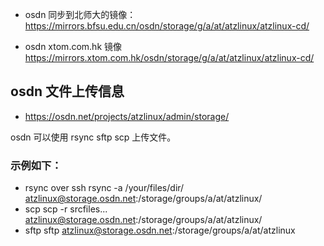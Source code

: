- osdn 同步到北师大的镜像：
https://mirrors.bfsu.edu.cn/osdn/storage/g/a/at/atzlinux/atzlinux-cd/

- osdn xtom.com.hk 镜像
https://mirrors.xtom.com.hk/osdn/storage/g/a/at/atzlinux/atzlinux-cd/

## osdn 文件上传信息
- https://osdn.net/projects/atzlinux/admin/storage/

osdn 可以使用 rsync sftp scp 上传文件。

### 示例如下：

- rsync over ssh
rsync -a /your/files/dir/ atzlinux@storage.osdn.net:/storage/groups/a/at/atzlinux/
- scp
scp -r srcfiles... atzlinux@storage.osdn.net:/storage/groups/a/at/atzlinux/
- sftp
sftp atzlinux@storage.osdn.net:/storage/groups/a/at/atzlinux
